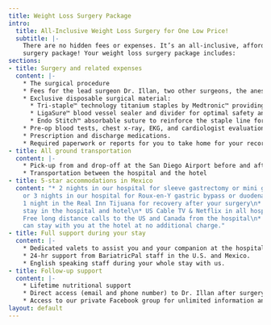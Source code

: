 ```yaml
---
title: Weight Loss Surgery Package
intro:
  title: All-Inclusive Weight Loss Surgery for One Low Price!
  subtitle: |-
    There are no hidden fees or expenses. It’s an all-inclusive, affordable
    surgery package! Your weight loss surgery package includes:
sections:
- title: Surgery and related expenses
  content: |-
    * The surgical procedure
    * Fees for the lead surgeon Dr. Illan, two other surgeons, the anesthesiologist, a doctor, and a surgeon’s assistant or nurse
    * Exclusive disposable surgical material:
      * Tri-staple™ technology titanium staples by Medtronic™ providing outstanding performance for your surgery.
      * LigaSure™ blood vessel sealer and divider for optimal safety and results.
      * Endo Stitch™ absorbable suture to reinforce the staple line for added security and safety.
    * Pre-op blood tests, chest x-ray, EKG, and cardiologist evaluation
    * Prescription and discharge medications.
    * Required paperwork or reports for you to take home for your records and doctors
- title: All ground transportation
  content: |-
    * Pick-up from and drop-off at the San Diego Airport before and after surgery
    * Transportation between the hospital and the hotel
- title: 5-star accommodations in Mexico
  content: "* 2 nights in our hospital for sleeve gastrectomy or mini gastric bypass
    or 3 nights in our hospital for Roux-en-Y gastric bypass or duodenal switch \n*
    1 night in the Real Inn Tijuana for recovery after your surgery\n* Wi-Fi for your
    stay in the hospital and hotel\n* US Cable TV & Netflix in all hospital rooms\n*
    Free long distance calls to the US and Canada from the hospital\n* A companion
    can stay with you at the hotel at no additional charge."
- title: Full support during your stay
  content: |-
    * Dedicated valets to assist you and your companion at the hospital and hotel.
    * 24-hr support from BariatricPal staff in the U.S. and Mexico.
    * English speaking staff during your whole stay with us.
- title: Follow-up support
  content: |-
    * Lifetime nutritional support
    * Direct access (email and phone number) to Dr. Illan after surgery for follow-up
    * Access to our private Facebook group for unlimited information and support
layout: default
---
```


